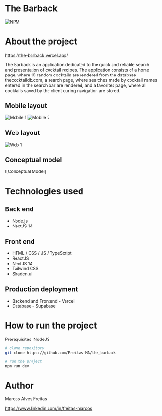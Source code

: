 # The Barback 
[![NPM](https://img.shields.io/npm/l/react)](https://github.com/Freitas-MA/the_barback/LICENSE) 

# About the project

https://the-barback.vercel.app/

The Barback is an application dedicated to the quick and reliable search and presentation of cocktail recipes. 
The application consists of a home page, where 10 random cocktails are rendered from the database thecocktaildb.com, a search page, where searches made by cocktail names entered in the search bar are rendered, and a favorites page, where all cocktails saved by the client during navigation are stored. 

## Mobile layout
![Mobile 1](https://github.com/Freitas-MA/the_barback/tree/main/src/assets/mobile-layout1.jpg) ![Mobile 2](https://github.com/Freitas-MA/the_barback/tree/main/src/assets/mobile-layout2.jpg)

## Web layout
![Web 1](https://github.com/Freitas-MA/the_barback/tree/main/src/assets/web-layout.png)


## Conceptual model
![Conceptual Model]

# Technologies used
## Back end
- Node.js
- NextJS 14
## Front end
- HTML / CSS / JS / TypeScript
- ReactJS
- NextJS 14
- Tailwind CSS
- Shadcn.ui
## Production deployment
- Backend and Frontend - Vercel
- Database - Supabase

# How to run the project
Prerequisites: NodeJS

```bash
# clone repository
git clone https://github.com/Freitas-MA/the_barback

# run the project
npm run dev
```


# Author

Marcos Alves Freitas

https://www.linkedin.com/in/freitas-marcos

